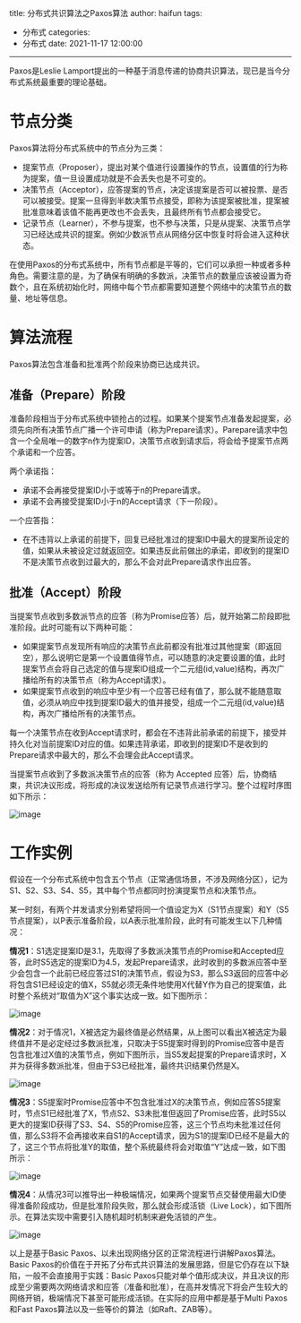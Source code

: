 title: 分布式共识算法之Paxos算法
author: haifun
tags:
  - 分布式
categories:
  - 分布式
date: 2021-11-17 12:00:00

---

Paxos是Leslie Lamport提出的一种基于消息传递的协商共识算法，现已是当今分布式系统最重要的理论基础。

# 节点分类

Paxos算法将分布式系统中的节点分为三类：

- 提案节点（Proposer），提出对某个值进行设置操作的节点，设置值的行为称为提案，值一旦设置成功就是不会丢失也是不可变的。
- 决策节点（Acceptor），应答提案的节点，决定该提案是否可以被投票、是否可以被接受。提案一旦得到半数决策节点接受，即称为该提案被批准，提案被批准意味着该值不能再更改也不会丢失，且最终所有节点都会接受它。
- 记录节点（Learner），不参与提案，也不参与决策，只是从提案、决策节点学习已经达成共识的提案。例如少数派节点从网络分区中恢复时将会进入这种状态。

在使用Paxos的分布式系统中，所有节点都是平等的，它们可以承担一种或者多种角色。需要注意的是，为了确保有明确的多数派，决策节点的数量应该被设置为奇数个，且在系统初始化时，网络中每个节点都需要知道整个网络中的决策节点的数量、地址等信息。

# 算法流程

Paxos算法包含准备和批准两个阶段来协商已达成共识。

## 准备（Prepare）阶段

准备阶段相当于分布式系统中锁抢占的过程。如果某个提案节点准备发起提案，必须先向所有决策节点广播一个许可申请（称为Prepare请求）。Parepare请求中包含一个全局唯一的数字n作为提案ID，决策节点收到请求后，将会给予提案节点两个承诺和一个应答。

两个承诺指：

- 承诺不会再接受提案ID小于或等于n的Prepare请求。
- 承诺不会再接受提案ID小于n的Accept请求（下一阶段）。

一个应答指：

- 在不违背以上承诺的前提下，回复已经批准过的提案ID中最大的提案所设定的值，如果从未被设定过就返回空。如果违反此前做出的承诺，即收到的提案ID不是决策节点收到过最大的，那么不会对此Prepare请求作出应答。

## 批准（Accept）阶段

当提案节点收到多数派节点的应答（称为Promise应答）后，就开始第二阶段即批准阶段。此时可能有以下两种可能：

- 如果提案节点发现所有响应的决策节点此前都没有批准过其他提案（即返回空），那么说明它是第一个设置值得节点，可以随意的决定要设置的值，此时提案节点会将自己选定的值与提案ID组成一个二元组(id,value)结构，再次广播给所有的决策节点（称为Accept请求）。
- 如果提案节点收到的响应中至少有一个应答已经有值了，那么就不能随意取值，必须从响应中找到提案ID最大的值并接受，组成一个二元组(id,value)结构，再次广播给所有的决策节点。

每一个决策节点在收到Accept请求时，都会在不违背此前承诺的前提下，接受并持久化对当前提案ID对应的值。如果违背承诺，即收到的提案ID不是收到的Prepare请求中最大的，那么不会理会此Accept请求。

当提案节点收到了多数派决策节点的应答（称为 Accepted 应答）后，协商结束，共识决议形成，将形成的决议发送给所有记录节点进行学习。整个过程时序图如下所示：

![image](https://haif-cloud.oss-cn-beijing.aliyuncs.com/distributed/paxos/paxos01.png)

# 工作实例

假设在一个分布式系统中包含五个节点（正常通信场景，不涉及网络分区），记为S1、S2、S3、S4、S5，其中每个节点都同时扮演提案节点和决策节点。

某一时刻，有两个并发请求分别希望将同一个值设定为X（S1节点提案）和Y（S5节点提案），以P表示准备阶段，以A表示批准阶段，此时有可能发生以下几种情况：

**情况1**：S1选定提案ID是3.1，先取得了多数派决策节点的Promise和Accepted应答，此时S5选定的提案ID为4.5，发起Prepare请求，此时收到的多数派应答中至少会包含一个此前已经应答过S1的决策节点，假设为S3，那么S3返回的应答中必将包含S1已经设定的值X，S5就必须无条件地使用X代替Y作为自己的提案值，此时整个系统对“取值为X”这个事实达成一致。如下图所示：

![image](https://haif-cloud.oss-cn-beijing.aliyuncs.com/distributed/paxos/paxos-example-01.png)

**情况2**：对于情况1，X被选定为最终值是必然结果，从上图可以看出X被选定为最终值并不是必定经过多数派批准，只取决于S5提案时得到的Promise应答中是否包含批准过X值的决策节点，例如下图所示，当S5发起提案的Prepare请求时，X并为获得多数派批准，但由于S3已经批准，最终共识结果仍然是X。

![image](https://haif-cloud.oss-cn-beijing.aliyuncs.com/distributed/paxos/paxos-example-02.png)

**情况3**：S5提案时Promise应答中不包含批准过X的决策节点，例如应答S5提案时，节点S1已经批准了X，节点S2、S3未批准但返回了Promise应答，此时S5以更大的提案ID获得了S3、S4、S5的Promise应答，这三个节点均未批准过任何值，那么S3将不会再接收来自S1的Accept请求，因为S1的提案ID已经不是最大的了，这三个节点将批准Y的取值，整个系统最终将会对取值“Y”达成一致，如下图所示：

![image](https://haif-cloud.oss-cn-beijing.aliyuncs.com/distributed/paxos/paxos-example-03.png)

**情况4**：从情况3可以推导出一种极端情况，如果两个提案节点交替使用最大ID使得准备阶段成功，但是批准阶段失败，那么就会形成活锁（Live Lock），如下图所示。在算法实现中需要引入随机超时机制来避免活锁的产生。

![image](https://haif-cloud.oss-cn-beijing.aliyuncs.com/distributed/paxos/paxos-example-04.png)

以上是基于Basic Paxos、以未出现网络分区的正常流程进行讲解Paxos算法。Basic Paxos的价值在于开拓了分布式共识算法的发展思路，但是它仍存在以下缺陷，一般不会直接用于实践：Basic Paxos只能对单个值形成决议，并且决议的形成至少需要两次网络请求和应答（准备和批准），在高并发情况下将会产生较大的网络开销，极端情况下甚至可能形成活锁。在实际的应用中都是基于Multi Paxos和Fast Paxos算法以及一些等价的算法（如Raft、ZAB等）。
